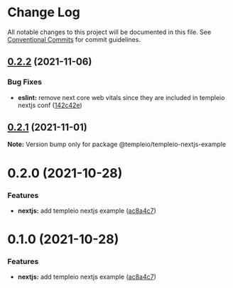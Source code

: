 # Change Log

All notable changes to this project will be documented in this file.
See [Conventional Commits](https://conventionalcommits.org) for commit guidelines.

## [0.2.2](https://github.com/andrei9669/temple/compare/@templeio/templeio-nextjs-example@0.2.1...@templeio/templeio-nextjs-example@0.2.2) (2021-11-06)


### Bug Fixes

* **eslint:** remove next core web vitals since they are included in templeio nextjs conf ([142c42e](https://github.com/andrei9669/temple/commit/142c42e558cb58371e49aad8eb14bd213f198ec1))





## [0.2.1](https://github.com/andrei9669/temple/compare/@templeio/templeio-nextjs-example@0.2.0...@templeio/templeio-nextjs-example@0.2.1) (2021-11-01)

**Note:** Version bump only for package @templeio/templeio-nextjs-example





# 0.2.0 (2021-10-28)


### Features

* **nextjs:** add templeio nextjs example ([ac8a4c7](https://github.com/andrei9669/temple/commit/ac8a4c7e4c57dc994f05f066f7f9fc0b0913662b))





# 0.1.0 (2021-10-28)


### Features

* **nextjs:** add templeio nextjs example ([ac8a4c7](https://github.com/andrei9669/temple/commit/ac8a4c7e4c57dc994f05f066f7f9fc0b0913662b))
